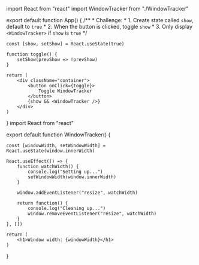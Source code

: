 import React from "react"
import WindowTracker from "./WindowTracker"

export default function App() {
    /**
     * Challenge:
     * 1. Create state called `show`, default to `true`
     * 2. When the button is clicked, toggle `show`
     * 3. Only display `<WindowTracker>` if `show` is `true`
     */
    
    const [show, setShow] = React.useState(true)
    
    function toggle() {
        setShow(prevShow => !prevShow)
    }
    
    return (
        <div className="container">
            <button onClick={toggle}>
                Toggle WindowTracker
            </button>
            {show && <WindowTracker />}
        </div>
    )
}
import React from "react"

export default function WindowTracker() {
    
    const [windowWidth, setWindowWidth] = React.useState(window.innerWidth)
    
    React.useEffect(() => {
        function watchWidth() {
            console.log("Setting up...")
            setWindowWidth(window.innerWidth)
        }
        
        window.addEventListener("resize", watchWidth)
        
        return function() {
            console.log("Cleaning up...")
            window.removeEventListener("resize", watchWidth)
        }
    }, [])
    
    return (
        <h1>Window width: {windowWidth}</h1>
    )
}

